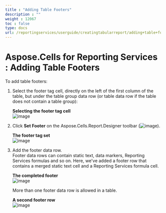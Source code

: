 ```yaml
---
title : "Adding Table Footers" 
description : "" 
weight : 12067 
toc : false
type: docs
url: /reportingservices/userguide/creatingtabularreport/adding+table+footers/
---
```


# Aspose.Cells for Reporting Services : Adding Table Footers


To add table footers:

1.  Select the footer tag cell, directly on the left of the first column of the table, but under the table group data row (or table data row if the table does not contain a table group):  
      
    **Selecting the footer tag cell**  
    ![image](https://docs2.aspose.com/cells/reportingservices/attachments/6094964/6193335.png)  
      
    
2.  Click **Set Footer** on the Aspose.Cells.Report.Designer toolbar (![image](https://docs2.aspose.com/cells/reportingservices/attachments/6094964/6193336.png)).  
      
    **The footer tag set**  
    ![image](https://docs2.aspose.com/cells/reportingservices/attachments/6094964/6193345.png)  
      
    
3.  Add the footer data row.  
    Footer data rows can contain static text, data markers, Reporting Services formulas and so on. Here, we've added a footer row that contains a merged static text cell and a Reporting Services formula cell.  
      
    **The completed footer**  
    ![image](https://docs2.aspose.com/cells/reportingservices/attachments/6094964/6193344.png)  
      
    More than one footer data row is allowed in a table.  
      
    **A second footer row**  
    ![image](https://docs2.aspose.com/cells/reportingservices/attachments/6094964/6193343.png)

